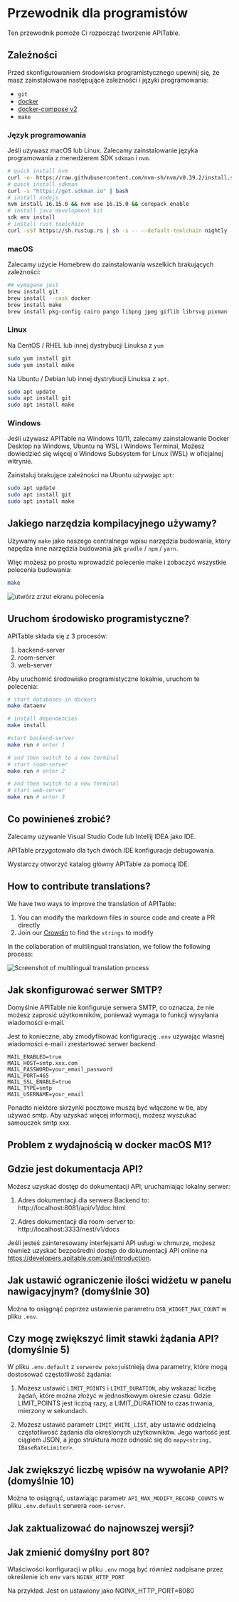 # Przewodnik dla programistów

Ten przewodnik pomoże Ci rozpocząć tworzenie APITable.

## Zależności

Przed skonfigurowaniem środowiska programistycznego upewnij się, że masz zainstalowane następujące zależności i języki programowania:

- `git`
- [docker](https://docs.docker.com/engine/install/)
- [docker-compose v2](https://docs.docker.com/engine/install/)
- `make`


### Język programowania

Jeśli używasz macOS lub Linux. Zalecamy zainstalowanie języka programowania z menedżerem SDK `sdkman` i `nvm`.

```bash
# quick install nvm
curl -o- https://raw.githubusercontent.com/nvm-sh/nvm/v0.39.2/install.sh | bash
# quick install sdkman
curl -s "https://get.sdkman.io" | bash
# install nodejs 
nvm install 16.15.0 && nvm use 16.15.0 && corepack enable
# install java development kit
sdk env install
# install rust toolchain
curl -sSf https://sh.rustup.rs | sh -s -- --default-toolchain nightly --profile minimal -y && source "$HOME/.cargo/env"
```

### macOS

Zalecamy użycie Homebrew do zainstalowania wszelkich brakujących zależności:

```bash
## wymagane jest
brew install git
brew install --cask docker
brew install make
brew install pkg-config cairo pango libpng jpeg giflib librsvg pixman
```

### Linux

Na CentOS / RHEL lub innej dystrybucji Linuksa z `yum`

```bash
sudo yum install git
sudo yum install make
```

Na Ubuntu / Debian lub innej dystrybucji Linuksa z `apt`.

```bash
sudo apt update
sudo apt install git
sudo apt install make
```


### Windows

Jeśli używasz APITable na Windows 10/11, zalecamy zainstalowanie Docker Desktop na Windows, Ubuntu na WSL i Windows Terminal, Możesz dowiedzieć się więcej o Windows Subsystem for Linux (WSL) w oficjalnej witrynie.

Zainstaluj brakujące zależności na Ubuntu używając `apt`:

```bash
sudo apt update
sudo apt install git
sudo apt install make
```


## Jakiego narzędzia kompilacyjnego używamy?

Używamy `make` jako naszego centralnego wpisu narzędzia budowania, który napędza inne narzędzia budowania jak `gradle` / `npm` / `yarn`.

Więc możesz po prostu wprowadzić polecenie make i zobaczyć wszystkie polecenia budowania:

```bash
make
```

![utwórz zrzut ekranu polecenia](../static/make.png)



## Uruchom środowisko programistyczne?

APITable składa się z 3 procesów:

1. backend-server
2. room-server
3. web-server

Aby uruchomić środowisko programistyczne lokalnie, uruchom te polecenia:

```bash
# start databases in dockers
make dataenv 

# install dependencies
make install 

#start backend-server
make run # enter 1  

# and then switch to a new terminal
# start room-server
make run # enter 2

# and then switch to a new terminal
# start web-server
make run # enter 3

```




## Co powinieneś zrobić?

Zalecamy używanie Visual Studio Code lub Intellij IDEA jako IDE.

APITable przygotowało dla tych dwóch IDE konfiguracje debugowania.

Wystarczy otworzyć katalog główny APITable za pomocą IDE.



## How to contribute translations?

We have two ways to improve the translation of APITable:

1. You can modify the markdown files in source code and create a PR directly
2. Join our [Crowdin](https://crowdin.com/project/apitablecode) to find the `strings` to modify

In the collaboration of multilingual translation, we follow the following process:

![Screenshot of multilingual translation process](../static/collaboration_of_multilingual_translation.png)

## Jak skonfigurować serwer SMTP?

Domyślnie APITable nie konfiguruje serwera SMTP, co oznacza, że nie możesz zaprosić użytkowników, ponieważ wymaga to funkcji wysyłania wiadomości e-mail.

Jest to konieczne, aby zmodyfikować konfigurację `.env` używając własnej wiadomości e-mail i zrestartować serwer backend.

```
MAIL_ENABLED=true
MAIL_HOST=smtp.xxx.com
MAIL_PASSWORD=your_email_password
MAIL_PORT=465
MAIL_SSL_ENABLE=true
MAIL_TYPE=smtp
MAIL_USERNAME=your_email
```

Ponadto niektóre skrzynki pocztowe muszą być włączone w tle, aby używać smtp. Aby uzyskać więcej informacji, możesz wyszukać samouczek smtp xxx.


## Problem z wydajnością w docker macOS M1?

## Gdzie jest dokumentacja API?

Możesz uzyskać dostęp do dokumentacji API, uruchamiając lokalny serwer:

1. Adres dokumentacji dla serwera Backend to: http://localhost:8081/api/v1/doc.html

2. Adres dokumentacji dla room-server to: http://localhost:3333/nest/v1/docs

Jeśli jesteś zainteresowany interfejsami API usługi w chmurze, możesz również uzyskać bezpośredni dostęp do dokumentacji API online na https://developers.apitable.com/api/introduction.

## Jak ustawić ograniczenie ilości widżetu w panelu nawigacyjnym? (domyślnie 30)

Można to osiągnąć poprzez ustawienie parametru `DSB_WIDGET_MAX_COUNT` w pliku `.env`.

## Czy mogę zwiększyć limit stawki żądania API? (domyślnie 5)

W pliku `.env.default` z `serwerów pokoju`istnieją dwa parametry, które mogą dostosować częstotliwość żądania:

1. Możesz ustawić `LIMIT_POINTS` i `LIMIT_DURATION`, aby wskazać liczbę żądań, które można złożyć w jednostkowym okresie czasu. Gdzie LIMIT_POINTS jest liczbą razy, a LIMIT_DURATION to czas trwania, mierzony w sekundach.

2. Możesz ustawić parametr `LIMIT_WHITE_LIST`, aby ustawić oddzielną częstotliwość żądania dla określonych użytkowników. Jego wartość jest ciągiem JSON, a jego struktura może odnosić się do `mapy<string, IBaseRateLimiter>`.

## Jak zwiększyć liczbę wpisów na wywołanie API? (domyślnie 10)

Można to osiągnąć, ustawiając parametr `API_MAX_MODIFY_RECORD_COUNTS` w pliku `.env.default` serwera `room-server`.


## Jak zaktualizować do najnowszej wersji?


## Jak zmienić domyślny port 80?
Właściwości konfiguracji w pliku `.env` mogą być również nadpisane przez określenie ich env vars `NGINX_HTTP_PORT`

Na przykład. Jest on ustawiony jako NGINX_HTTP_PORT=8080